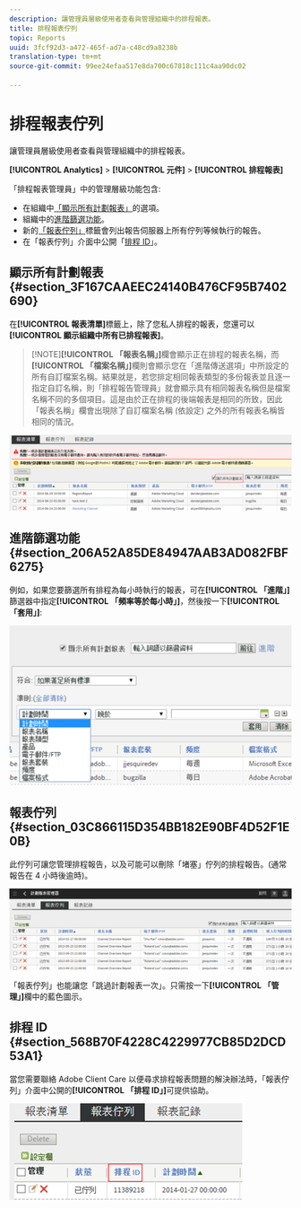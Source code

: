 ```yaml
---
description: 讓管理員層級使用者查看與管理組織中的排程報表。
title: 排程報表佇列
topic: Reports
uuid: 3fcf92d3-a472-465f-ad7a-c48cd9a8238b
translation-type: tm+mt
source-git-commit: 99ee24efaa517e8da700c67818c111c4aa90dc02

---
```



# 排程報表佇列

讓管理員層級使用者查看與管理組織中的排程報表。

**[!UICONTROL Analytics]** &gt; **[!UICONTROL 元件]** &gt; **[!UICONTROL 排程報表]**

「排程報表管理員」中的管理層級功能包含:

* 在組織中[「顯示所有計劃報表」](/help/admin/admin/scheduled-reports-admin.md#section_3F167CAAEEC24140B476CF95B7402690)的選項。
* 組織中的[進階篩選功能](/help/admin/admin/scheduled-reports-admin.md#section_206A52A85DE84947AAB3AD082FBF6275)。
* 新的[「報表佇列」](/help/admin/admin/scheduled-reports-admin.md#section_03C866115D354BB182E90BF4D52F1E0B)標籤會列出報告伺服器上所有佇列等候執行的報告。
* 在「報表佇列」介面中公開「[排程 ID](/help/admin/admin/scheduled-reports-admin.md#section_568B70F4228C4229977CB85D2DCD53A1)」。

## 顯示所有計劃報表 {#section_3F167CAAEEC24140B476CF95B7402690}

在&#x200B;**[!UICONTROL 報表清單]**&#x200B;標籤上，除了您私人排程的報表，您還可以&#x200B;**[!UICONTROL 顯示組織中所有已排程報表]**。

> [!NOTE]**[!UICONTROL 「報表名稱」]**&#x200B;欄會顯示正在排程的報表名稱，而&#x200B;**[!UICONTROL 「檔案名稱」]**&#x200B;欄則會顯示您在「進階傳送選項」中所設定的所有自訂檔案名稱。結果就是，若您排定相同報表類型的多份報表並且逐一指定自訂名稱，則「排程報告管理員」就會顯示具有相同報表名稱但是檔案名稱不同的多個項目。這是由於正在排程的後端報表是相同的所致，因此「報表名稱」欄會出現除了自訂檔案名稱 (依設定) 之外的所有報表名稱皆相同的情況。

![](assets/show_all_scheduled_reports.png)

## 進階篩選功能 {#section_206A52A85DE84947AAB3AD082FBF6275}

例如，如果您要篩選所有排程為每小時執行的報表，可在&#x200B;**[!UICONTROL 「進階」]**&#x200B;篩選器中指定&#x200B;**[!UICONTROL 「頻率等於每小時」]**，然後按一下&#x200B;**[!UICONTROL 「套用」]**:

![](assets/advanced_filtering_schedl_reports.png)

## 報表佇列 {#section_03C866115D354BB182E90BF4D52F1E0B}

此佇列可讓您管理排程報告，以及可能可以刪除「堵塞」佇列的排程報告。(通常報告在 4 小時後逾時)。

![](assets/scheduled_reports_2.png)

「報表佇列」也能讓您「跳過計劃報表一次」。只需按一下&#x200B;**[!UICONTROL 「管理」]**&#x200B;欄中的藍色圖示。

## 排程 ID {#section_568B70F4228C4229977CB85D2DCD53A1}

當您需要聯絡 Adobe Client Care 以便尋求排程報表問題的解決辦法時，「報表佇列」介面中公開的&#x200B;**[!UICONTROL 「排程 ID」]**&#x200B;可提供協助。

![](assets/schedule_id.png)
